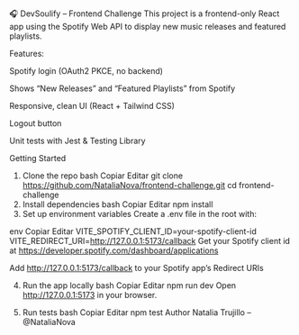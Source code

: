 🎧 DevSoulify – Frontend Challenge
This project is a frontend-only React app using the Spotify Web API to display new music releases and featured playlists.

Features:

Spotify login (OAuth2 PKCE, no backend)

Shows “New Releases” and “Featured Playlists” from Spotify

Responsive, clean UI (React + Tailwind CSS)

Logout button

Unit tests with Jest & Testing Library

Getting Started

1. Clone the repo
   bash
   Copiar
   Editar
   git clone https://github.com/NataliaNova/frontend-challenge.git
   cd frontend-challenge
2. Install dependencies
   bash
   Copiar
   Editar
   npm install
3. Set up environment variables
   Create a .env file in the root with:

env
Copiar
Editar
VITE_SPOTIFY_CLIENT_ID=your-spotify-client-id
VITE_REDIRECT_URI=http://127.0.0.1:5173/callback
Get your Spotify client id at https://developer.spotify.com/dashboard/applications

Add http://127.0.0.1:5173/callback to your Spotify app’s Redirect URIs

4. Run the app locally
   bash
   Copiar
   Editar
   npm run dev
   Open http://127.0.0.1:5173 in your browser.

5. Run tests
   bash
   Copiar
   Editar
   npm test
   Author
   Natalia Trujillo – @NataliaNova
